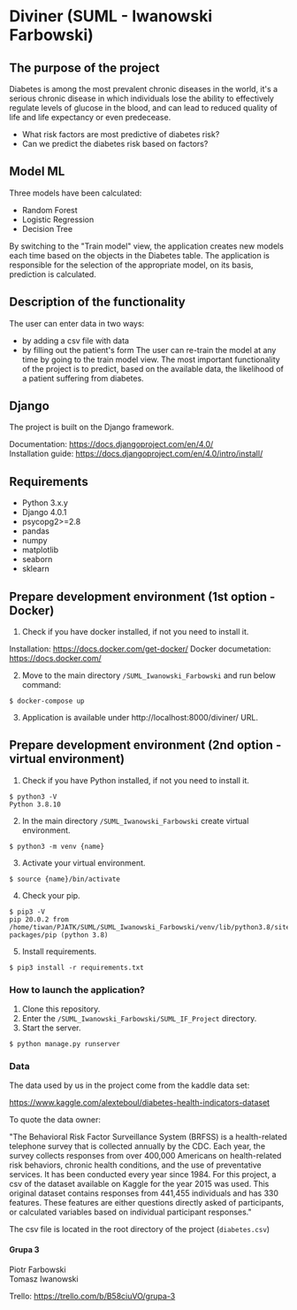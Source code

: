 # Diviner (SUML - Iwanowski Farbowski)
## The purpose of the project
Diabetes is among the most prevalent chronic diseases in the world, it's a serious chronic disease in which individuals lose the ability to effectively regulate levels of glucose in the blood, and can lead to reduced quality of life and life expectancy or even predecease.
- What risk factors are most predictive of diabetes risk?
- Can we predict the diabetes risk based on factors?

## Model ML

Three models have been calculated:
* Random Forest
* Logistic Regression
* Decision Tree

By switching to the "Train model" view, the application creates new models each time based on the objects in the Diabetes table. The application is responsible for the selection of the appropriate model, on its basis, prediction is calculated.

## Description of the functionality

The user can enter data in two ways:
* by adding a csv file with data
* by filling out the patient's form
The user can re-train the model at any time by going to the train model view.
The most important functionality of the project is to predict, based on the available data, the likelihood of a patient suffering from diabetes.

## Django
The project is built on the Django framework.

Documentation: https://docs.djangoproject.com/en/4.0/  
Installation guide: https://docs.djangoproject.com/en/4.0/intro/install/

## Requirements
* Python 3.x.y
* Django 4.0.1
* psycopg2>=2.8
* pandas
* numpy
* matplotlib
* seaborn
* sklearn

## Prepare development environment (1st option - Docker)
1. Check if you have docker installed, if not you need to install it.

Installation: https://docs.docker.com/get-docker/
Docker documetation: https://docs.docker.com/

2. Move to the main directory `/SUML_Iwanowski_Farbowski` and run below command:
```
$ docker-compose up
```
3. Application is available under http://localhost:8000/diviner/ URL.

## Prepare development environment (2nd option - virtual environment)
1. Check if you have Python installed, if not you need to install it.  
```
$ python3 -V
Python 3.8.10
```
2. In the main directory `/SUML_Iwanowski_Farbowski` create virtual environment.  
```
$ python3 -m venv {name}
```
3. Activate your virtual environment.  
```
$ source {name}/bin/activate
```
4. Check your pip.  
```
$ pip3 -V
pip 20.0.2 from /home/tiwan/PJATK/SUML/SUML_Iwanowski_Farbowski/venv/lib/python3.8/site-packages/pip (python 3.8)
```
5. Install requirements.
```
$ pip3 install -r requirements.txt
```

### How to launch the application?  
1. Clone this repository.
2. Enter the `/SUML_Iwanowski_Farbowski/SUML_IF_Project` directory.
3. Start the server.  
```
$ python manage.py runserver
```

### Data

The data used by us in the project come from the kaddle data set:

https://www.kaggle.com/alexteboul/diabetes-health-indicators-dataset

To quote the data owner:

"The Behavioral Risk Factor Surveillance System (BRFSS) is a health-related telephone survey that is collected annually by the CDC. Each year, the survey collects responses from over 400,000 Americans on health-related risk behaviors, chronic health conditions, and the use of preventative services. It has been conducted every year since 1984. For this project, a csv of the dataset available on Kaggle for the year 2015 was used. This original dataset contains responses from 441,455 individuals and has 330 features. These features are either questions directly asked of participants, or calculated variables based on individual participant responses."

The csv file is located in the root directory of the project (`diabetes.csv`)

#### Grupa 3
Piotr Farbowski  
Tomasz Iwanowski

Trello: https://trello.com/b/B58ciuVO/grupa-3
